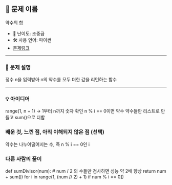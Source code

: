 ## 📘 문제 이름
약수의 합

- 🧩 난이도: 초중급
- 🛠 사용 언어: 파이썬
- [문제링크](https://school.programmers.co.kr/learn/courses/30/lessons/12928)

---

### 🧠 문제 설명
정수 n을 입력받아 n의 약수를 모두 더한 값을 리턴하는 함수

---

### 💡 아이디어

range(1, n + 1) → 1부터 n까지 숫자 확인
n % i == 0이면 약수
약수들만 리스트로 만들고 sum()으로 더함

### 배운 것, 느낀 점, 아직 이해되지 않은 점 (선택)

약수는 나누어떨어지는 수, 즉 n % i == 0인 i

### 다른 사람의 풀이
def sumDivisor(num):
    # num / 2 의 수들만 검사하면 성능 약 2배 향상
    return num + sum([i for i in range(1, (num // 2) + 1) if num % i == 0])